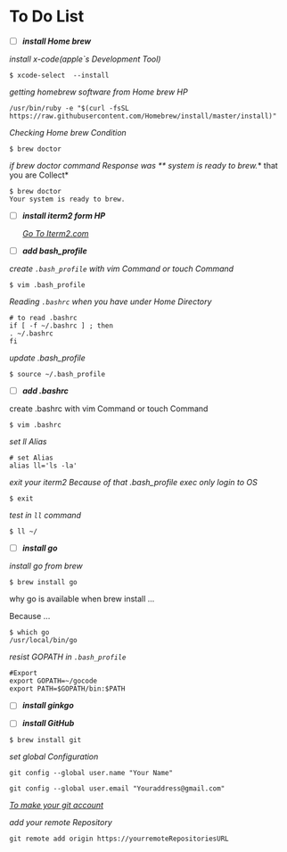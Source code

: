 # To Do List

 - [ ] ***install Home brew***

  *install x-code(apple`s Development Tool)*

  ```
  $ xcode-select  --install
  ```

  *getting homebrew software from Home brew HP*
   ```
   /usr/bin/ruby -e "$(curl -fsSL https://raw.githubusercontent.com/Homebrew/install/master/install)"
  ```
  *Checking Home brew Condition*
  ```
  $ brew doctor
  ```
  *if brew doctor command Response was ** system is ready to brew.** that you are Collect*

  ```
  $ brew doctor
  Your system is ready to brew.
  ```
 - [ ] ***install iterm2 form HP***

      [*Go To Iterm2.com*](https://www.iterm2.com/)

 - [ ] ***add bash_profile***

 *create `.bash_profile` with vim Command or touch Command*
   ```
   $ vim .bash_profile
   ```
 *Reading `.bashrc` when you have under Home Directory*

  ```
  # to read .bashrc
  if [ -f ~/.bashrc ] ; then
  . ~/.bashrc
  fi
  ```
  *update .bash_profile*

  ```
  $ source ~/.bash_profile
  ```

 - [ ] ***add .bashrc***

 create .bashrc with vim Command or touch Command

 ```
 $ vim .bashrc
 ```
 *set ll Alias*

 ```
 # set Alias
 alias ll='ls -la'
 ```

 *exit your iterm2 Because of that .bash_profile exec only login to OS*

 ```
 $ exit
 ```

 *test in `ll` command*

 ```
 $ ll ~/
 ```

 - [ ] ***install go***

 *install go from brew*

 ```
 $ brew install go
 ```

 why go is available when brew install ...

 Because ...

 ```
 $ which go
 /usr/local/bin/go
 ```

 *resist GOPATH in `.bash_profile`*

 ```
 #Export
 export GOPATH=~/gocode
 export PATH=$GOPATH/bin:$PATH
 ```



 - [ ] ***install ginkgo***

 - [ ] ***install GitHub***

  ```
  $ brew install git
  ```
  *set global Configuration*
  ```
  git config --global user.name "Your Name"
  ```

  ```
  git config --global user.email "Youraddress@gmail.com"
  ```

  [*To make your git account*](https://github.com/)

  *add your remote Repository*
  ```
  git remote add origin https://yourremoteRepositoriesURL
  ```
